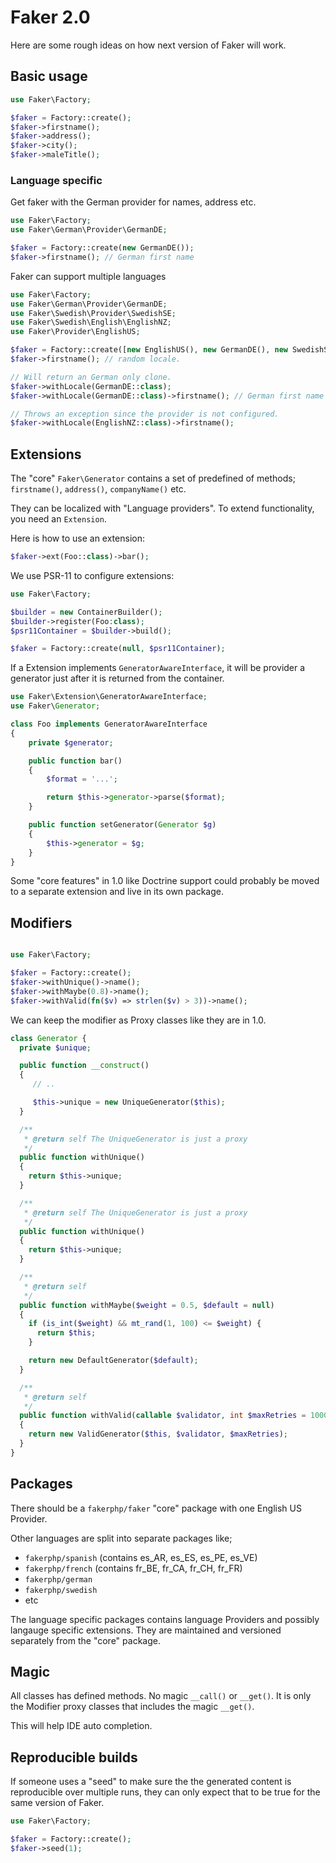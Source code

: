 # Faker 2.0

Here are some rough ideas on how next version of Faker will work.

## Basic usage

```php
use Faker\Factory;

$faker = Factory::create();
$faker->firstname();
$faker->address();
$faker->city();
$faker->maleTitle();
```

### Language specific

Get faker with the German provider for names, address etc.

```php
use Faker\Factory;
use Faker\German\Provider\GermanDE;

$faker = Factory::create(new GermanDE());
$faker->firstname(); // German first name
```

Faker can support multiple languages
```php
use Faker\Factory;
use Faker\German\Provider\GermanDE;
use Faker\Swedish\Provider\SwedishSE;
use Faker\Swedish\English\EnglishNZ;
use Faker\Provider\EnglishUS;

$faker = Factory::create([new EnglishUS(), new GermanDE(), new SwedishSE()]);
$faker->firstname(); // random locale.

// Will return an German only clone.
$faker->withLocale(GermanDE::class);
$faker->withLocale(GermanDE::class)->firstname(); // German first name

// Throws an exception since the provider is not configured.
$faker->withLocale(EnglishNZ::class)->firstname();
```

## Extensions

The "core" `Faker\Generator` contains a set of predefined of methods; `firstname()`,
`address()`, `companyName()` etc.

They can be localized with "Language providers". To extend functionality, you need
an `Extension`.

Here is how to use an extension:

```php
$faker->ext(Foo::class)->bar();
```

We use PSR-11 to configure extensions:

```php
use Faker\Factory;

$builder = new ContainerBuilder();
$builder->register(Foo:class);
$psr11Container = $builder->build();

$faker = Factory::create(null, $psr11Container);
```

If a Extension implements `GeneratorAwareInterface`, it will be provider a generator
just after it is returned from the container.

```php
use Faker\Extension\GeneratorAwareInterface;
use Faker\Generator;

class Foo implements GeneratorAwareInterface
{
    private $generator;

    public function bar()
    {
        $format = '...';

        return $this->generator->parse($format);
    }

    public function setGenerator(Generator $g)
    {
        $this->generator = $g;
    }
}
```

Some "core features" in 1.0 like Doctrine support could probably be moved to a
separate extension and live in its own package.

## Modifiers

```php

use Faker\Factory;

$faker = Factory::create();
$faker->withUnique()->name();
$faker->withMaybe(0.8)->name();
$faker->withValid(fn($v) => strlen($v) > 3))->name();
```

We can keep the modifier as Proxy classes like they are in 1.0.

```php
class Generator {
  private $unique;

  public function __construct()
  {
     // ..

     $this->unique = new UniqueGenerator($this);
  }

  /**
   * @return self The UniqueGenerator is just a proxy
   */
  public function withUnique()
  {
    return $this->unique;
  }

  /**
   * @return self The UniqueGenerator is just a proxy
   */
  public function withUnique()
  {
    return $this->unique;
  }

  /**
   * @return self
   */
  public function withMaybe($weight = 0.5, $default = null)
  {
    if (is_int($weight) && mt_rand(1, 100) <= $weight) {
      return $this;
    }

    return new DefaultGenerator($default);
  }

  /**
   * @return self
   */
  public function withValid(callable $validator, int $maxRetries = 10000)
  {
    return new ValidGenerator($this, $validator, $maxRetries);
  }
}
```

## Packages

There should be a `fakerphp/faker` "core" package with one English US Provider.

Other languages are split into separate packages like;

- `fakerphp/spanish` (contains es_AR, es_ES, es_PE, es_VE)
- `fakerphp/french` (contains fr_BE, fr_CA, fr_CH, fr_FR)
- `fakerphp/german`
- `fakerphp/swedish`
- etc

The language specific packages contains language Providers and possibly langauge
specific extensions. They are maintained and versioned separately from the "core"
package.

## Magic

All classes has defined methods. No magic `__call()` or `__get()`. It is only the
Modifier proxy classes that includes the magic `__get()`.

This will help IDE auto completion.

## Reproducible builds

If someone uses a "seed" to make sure the the generated content is reproducible
over multiple runs, they can only expect that to be true for the same version of
Faker.

```php
use Faker\Factory;

$faker = Factory::create();
$faker->seed(1);
```
